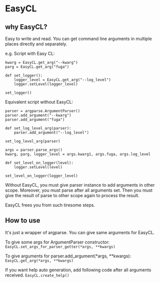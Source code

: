 # EasyCL

## why EasyCL?

Easy to write and read.
You can get command line arguments in multiple places directly and separately.

e.g. Script with Easy CL:
```
kwarg = EasyCL.get_arg("--kwarg")
parg = EasyCL.get_arg("fuga")

def set_logger():
    logger_level = EasyCL.get_arg("--log_level")
    logger.setLevel(logger_level)

set_logger()
```


Equivalent script without EasyCL:
```
parser = argparse.ArgumentParser()
parser.add_argument("--kwarg")
parser.add_argument("fuga")

def set_log_level_arg(parser):
    parser.add_argument("--log_level")

set_log_level_arg(parser)

args = parser.parse_args()
kwarg, parg, logger_level = args.kwarg1, args.fuga, args.log_level

def set_level_on_logger(level):
    logger.setLevel(level)

set_level_on_logger(logger_level)
```

Without EasyCL, you must give parser instance to add arguments in other scope.
Moreover, you must parse after all arguments set.
Then you must give the result of parse to other scope again to process the result.

EasyCL frees you from such tiresome steps.

## How to use
It's just a wrapper of argparse. You can give same arguments for EasyCL.

To give some args for ArgumentParser constructor: 
```EasyCL.set_args_for_parser_getter(*args, **kwargs)```

To give arguments for parser.add_argument(*args, **kwargs):
```EasyCL.get_arg(*args, **kwargs)```

If you want help auto generation, add following code after all arguments received.
```EasyCL.create_help()```
